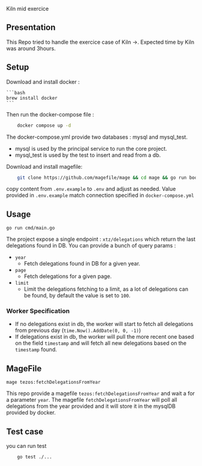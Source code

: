 Kiln mid exercice

## Presentation

This Repo tried to handle the exercice case of Kiln ->.
Expected time by Kiln was around 3hours.

## Setup

Download and install docker :

    ```bash
    brew install docker
    ```

Then run the docker-compose file :

```bash
    docker compose up -d
```

The docker-compose.yml provide two databases : mysql and mysql_test.
-   mysql is used by the principal service to run the core project.
-   mysql_test is used by the test to insert and read from a db.

Download and install magefile:

```bash
    git clone https://github.com/magefile/mage && cd mage && go run bootstrap.go && export PATH=$(go env GOPATH)/bin:$PATH && cd ..
```

copy content from `.env.example` to `.env` and adjust as needed.
Value provided in `.env.example` match connection specified in `docker-compose.yml`

## Usage

`go run cmd/main.go`

The project expose a single endpoint : `xtz/delegations` which return the last delegations found in DB.
You can provide a bunch of query params :

-   `year`
    -   Fetch delegations found in DB for a given year.
-   `page`
    -   Fetch delegations for a given page.
-   `limit`
    -   Limit the delegations fetching to a limit, as a lot of delegations can be found, by default the value is set to `100`.

### Worker Specification

-   If no delegations exist in db, the worker will start to fetch all delegations from previous day (`time.Now().AddDate(0, 0, -1)`)
-   If delegations exist in db, the worker will pull the more recent one based on the field `timestamp` and will fetch all new delegations based on the `timestamp` found.

## MageFile

`mage tezos:fetchDelegationsFromYear`

This repo provide a magefile `tezos:fetchDelegationsFromYear` and wait a for a parameter `year`.
The magefile `fetchDelegationsFromYear` will poll all delegations from the year provided and it will store it in the mysqlDB provided by docker.

## Test case

you can run test

``` bash
    go test ./...
```